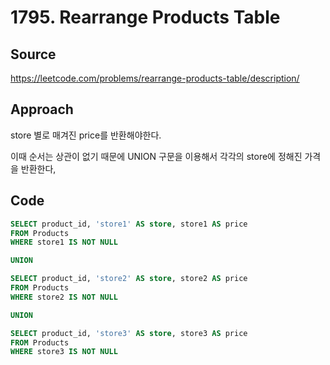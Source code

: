 # 1795. Rearrange Products Table

## Source

https://leetcode.com/problems/rearrange-products-table/description/

## Approach

store 별로 매겨진 price를 반환해야한다.

이때 순서는 상관이 없기 때문에 UNION 구문을 이용해서 각각의 store에 정해진 가격을 반환한다,

## Code

```sql
SELECT product_id, 'store1' AS store, store1 AS price
FROM Products
WHERE store1 IS NOT NULL

UNION

SELECT product_id, 'store2' AS store, store2 AS price
FROM Products
WHERE store2 IS NOT NULL

UNION

SELECT product_id, 'store3' AS store, store3 AS price
FROM Products
WHERE store3 IS NOT NULL
```
